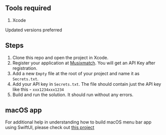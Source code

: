 ## Tools required
1. Xcode

Updated versions preferred

## Steps
1. Clone this repo and open the project in Xcode.
2. Register your application at [Musixmatch](developer.musixmatch.com). You will get an API Key after registration.
3. Add a new `Empty` file at the root of your project and name it as `Secrets.txt`.
4. Add your API key in `Secrets.txt`. The file should contain just the API key like this -
   `xxx1234xxx1234`
5. Build and run the solution. It should run without any errors.

## macOS app
For additional help in understanding how to build macOS menu bar app using SwiftUI, please check out [this project](https://github.com/AnaghSharma/Ambar-SwiftUI)
